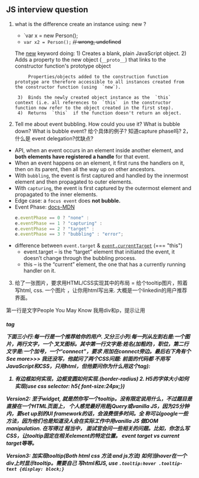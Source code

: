 ## JS interview  question
1. what is the difference create an instance using: new ?
	- `var x = new Person();
	- `var x2 = Person();` ~~// wrong, undefined~~

	The [new](https://developer.mozilla.org/en-US/docs/Web/JavaScript/Reference/Operators/new) keyword doing:
		1)  Creates a blank, plain JavaScript object.
		2)  Adds a property to the new object (`__proto__`) that links to the constructor function's prototype object
		    
		    Properties/objects added to the construction function prototype are therefore accessible to all instances created from the constructor function (using  `new`).
		    
		3)  Binds the newly created object instance as the  `this`  context (i.e. all references to  `this`  in the constructor function now refer to the object created in the first step).
		4)  Returns  `this`  if the function doesn't return an object.

2. Tell me about event bubbling. How could you use it?
   What is bubble down? What is bubble event?
   给个具体的例子?
   知道capture phase吗? 2，什么是 event delegation?优缺点?
- API, when an event occurs in an element inside another element, and **both elements have registered a handle** for that event.   
- When an event happens on an element, it first runs the handlers on it, then on its parent, then all the way up on other ancestors.​
- With `bubbling`, the event is first captured and handled by the innermost element and then propagated to outer elements.
- With `capturing`, the event is first captured by the outermost element and propagated to the inner elements.
- Edge case: a `​focus​ event` does **not bubble.**
- Event Phase: [docs-MDN](https://developer.mozilla.org/en-US/docs/Web/API/Event/eventPhase)
	```js
	e.eventPhase == 0 ? "none" :
	e.eventPhase == 1 ? "capturing" :
	e.eventPhase == 2 ? "target" :
	e.eventPhase == 3 ? "bubbling" : "error";
	```
- difference between  `event.target` & [`event.currentTarget`](https://developer.mozilla.org/en-US/docs/Web/API/Event/currentTarget) (=== "this")
	-   event.target​ – is the “target” element that initiated the event, it doesn’t change through the bubbling process.
	-  this​ – is the “current” element, the one that has a currently running handler on it.

3. 给了一张图片，要求用HTML/CSS实现其中的布局 = 给个tooltip图片，照着写html, css. 一个图片 ，让你用html写出来. 大概是一个linkedin的用户推荐界面。

第一行是文字People You May Know 我用div和p，​提示让用<h5>tag

下面三小行:每一行是一个推荐给你的用户. 又分三小列:每一列从左到右是:一个图片，两行文字，一个 叉叉图标。其中第一行文字是:姓名(加粗的)，职位，第二行文字是:一个加号，一个“connect”，要求 用<a></a>加在connect旁边。最后右下角有个See more>>> 我还没写，他就问了两个CSS问题: ​前面的代码都 不用写JavaScript和CSS，只用html，但他要问你为什么用这个tag):

1. 有边框如何实现，边框变圆如何实现.(border-radius) 2. H5的字体大小如何实现(use css selector: h5{ font-size:24px;})

Version2: ​至于widget, 就是然你写一个tooltip。没有限定说用什么，不过题目是直接在一个HTML页面上， 个人感觉最好用是jQuery或vanilla JS，因为25分钟内，要set up别的UI framework的话，会浪费很多时间。全 称可以google一些方法，因为他们也是知道没人会在实际工作中用vanilla JS 做DOM manipulation. 在写得过 程当中， 面试官会问一些相关的问题。比如，你怎么写CSS，让tooltip固定在相关element的特​定位​置。 event target vs current target等等。

Version3: ​加实现tooltip(Both html css 方法 and js方法​) 如何当hover在一个div上时显示tooltip。需要自己 写html和JS, use `.tooltip:hover .tooltip-text {display: block;}`



